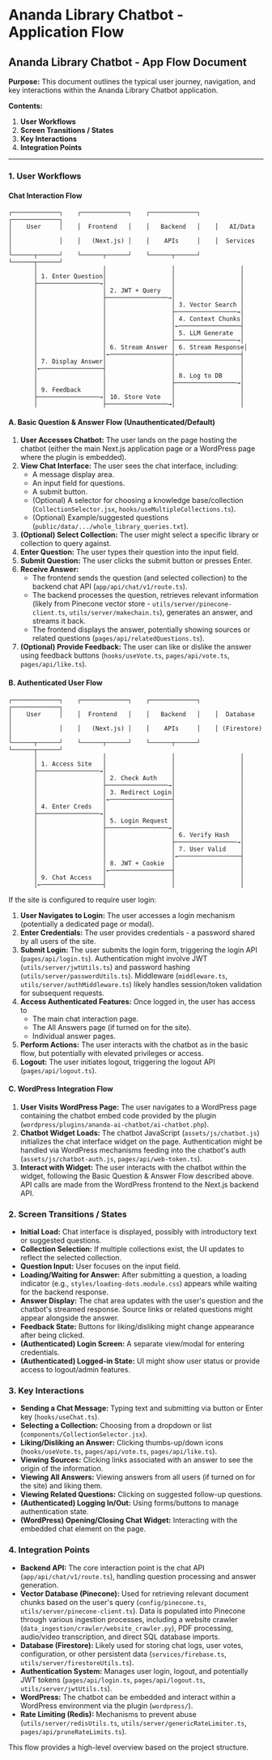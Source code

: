 # Ananda Library Chatbot - Application Flow

## Ananda Library Chatbot - App Flow Document

**Purpose:** This document outlines the typical user journey, navigation, and key interactions within the Ananda Library
Chatbot application.

**Contents:**

1. **User Workflows**
2. **Screen Transitions / States**
3. **Key Interactions**
4. **Integration Points**

---

### 1. User Workflows

#### Chat Interaction Flow

```text
┌─────────────┐    ┌─────────────┐    ┌─────────────┐    ┌─────────────┐
│    User     │    │  Frontend   │    │   Backend   │    │   AI/Data   │
│             │    │   (Next.js) │    │    APIs     │    │  Services   │
└──────┬──────┘    └──────┬──────┘    └──────┬──────┘    └──────┬──────┘
       │                  │                  │                  │
       │ 1. Enter Question│                  │                  │
       ├─────────────────→│                  │                  │
       │                  │ 2. JWT + Query   │                  │
       │                  ├─────────────────→│                  │
       │                  │                  │ 3. Vector Search │
       │                  │                  ├─────────────────→│
       │                  │                  │ 4. Context Chunks│
       │                  │                  │←─────────────────┤
       │                  │                  │ 5. LLM Generate  │
       │                  │                  ├─────────────────→│
       │                  │ 6. Stream Answer │ 6. Stream Response│
       │                  │←─────────────────┤←─────────────────┤
       │ 7. Display Answer│                  │                  │
       │←─────────────────┤                  │                  │
       │                  │                  │ 8. Log to DB     │
       │                  │                  ├─────────────────→│
       │ 9. Feedback      │                  │                  │
       ├─────────────────→│ 10. Store Vote   │                  │
       │                  ├─────────────────→│                  │
```

#### A. Basic Question & Answer Flow (Unauthenticated/Default)

1. **User Accesses Chatbot:** The user lands on the page hosting the chatbot (either the main Next.js application page
   or a WordPress page where the plugin is embedded).
2. **View Chat Interface:** The user sees the chat interface, including:
   - A message display area.
   - An input field for questions.
   - A submit button.
   - (Optional) A selector for choosing a knowledge base/collection (`CollectionSelector.jsx`,
     `hooks/useMultipleCollections.ts`).
   - (Optional) Example/suggested questions (`public/data/.../whole_library_queries.txt`).
3. **(Optional) Select Collection:** The user might select a specific library or collection to query against.
4. **Enter Question:** The user types their question into the input field.
5. **Submit Question:** The user clicks the submit button or presses Enter.
6. **Receive Answer:**
   - The frontend sends the question (and selected collection) to the backend chat API (`app/api/chat/v1/route.ts`).
   - The backend processes the question, retrieves relevant information (likely from Pinecone vector store -
     `utils/server/pinecone-client.ts`, `utils/server/makechain.ts`), generates an answer, and streams it back.
   - The frontend displays the answer, potentially showing sources or related questions
     (`pages/api/relatedQuestions.ts`).
7. **(Optional) Provide Feedback:** The user can like or dislike the answer using feedback buttons (`hooks/useVote.ts`,
   `pages/api/vote.ts`, `pages/api/like.ts`).

#### B. Authenticated User Flow

```text
┌─────────────┐    ┌─────────────┐    ┌─────────────┐    ┌─────────────┐
│    User     │    │  Frontend   │    │   Backend   │    │  Database   │
│             │    │   (Next.js) │    │    APIs     │    │ (Firestore) │
└──────┬──────┘    └──────┬──────┘    └──────┬──────┘    └──────┬──────┘
       │                  │                  │                  │
       │ 1. Access Site   │                  │                  │
       ├─────────────────→│                  │                  │
       │                  │ 2. Check Auth    │                  │
       │                  ├─────────────────→│                  │
       │                  │ 3. Redirect Login│                  │
       │                  │←─────────────────┤                  │
       │ 4. Enter Creds   │                  │                  │
       ├─────────────────→│                  │                  │
       │                  │ 5. Login Request │                  │
       │                  ├─────────────────→│                  │
       │                  │                  │ 6. Verify Hash   │
       │                  │                  ├─────────────────→│
       │                  │                  │ 7. User Valid    │
       │                  │                  │←─────────────────┤
       │                  │ 8. JWT + Cookie  │                  │
       │                  │←─────────────────┤                  │
       │ 9. Chat Access   │                  │                  │
       │←─────────────────┤                  │                  │
```

If the site is configured to require user login:

1. **User Navigates to Login:** The user accesses a login mechanism (potentially a dedicated page or modal).
2. **Enter Credentials:** The user provides credentials - a password shared by all users of the site.
3. **Submit Login:** The user submits the login form, triggering the login API (`pages/api/login.ts`). Authentication
   might involve JWT (`utils/server/jwtUtils.ts`) and password hashing (`utils/server/passwordUtils.ts`). Middleware
   (`middleware.ts`, `utils/server/authMiddleware.ts`) likely handles session/token validation for subsequent requests.
4. **Access Authenticated Features:** Once logged in, the user has access to
   - The main chat interaction page.
   - The All Answers page (if turned on for the site).
   - Individual answer pages.
5. **Perform Actions:** The user interacts with the chatbot as in the basic flow, but potentially with elevated
   privileges or access.
6. **Logout:** The user initiates logout, triggering the logout API (`pages/api/logout.ts`).

#### C. WordPress Integration Flow

1. **User Visits WordPress Page:** The user navigates to a WordPress page containing the chatbot embed code provided by
   the plugin (`wordpress/plugins/ananda-ai-chatbot/ai-chatbot.php`).
2. **Chatbot Widget Loads:** The chatbot JavaScript (`assets/js/chatbot.js`) initializes the chat interface widget on
   the page. Authentication might be handled via WordPress mechanisms feeding into the chatbot's auth
   (`assets/js/chatbot-auth.js`, `pages/api/web-token.ts`).
3. **Interact with Widget:** The user interacts with the chatbot within the widget, following the Basic Question &
   Answer Flow described above. API calls are made from the WordPress frontend to the Next.js backend API.

### 2. Screen Transitions / States

- **Initial Load:** Chat interface is displayed, possibly with introductory text or suggested questions.
- **Collection Selection:** If multiple collections exist, the UI updates to reflect the selected collection.
- **Question Input:** User focuses on the input field.
- **Loading/Waiting for Answer:** After submitting a question, a loading indicator (e.g.,
  `styles/loading-dots.module.css`) appears while waiting for the backend response.
- **Answer Display:** The chat area updates with the user's question and the chatbot's streamed response. Source links
  or related questions might appear alongside the answer.
- **Feedback State:** Buttons for liking/disliking might change appearance after being clicked.
- **(Authenticated) Login Screen:** A separate view/modal for entering credentials.
- **(Authenticated) Logged-in State:** UI might show user status or provide access to logout/admin features.

### 3. Key Interactions

- **Sending a Chat Message:** Typing text and submitting via button or Enter key (`hooks/useChat.ts`).
- **Selecting a Collection:** Choosing from a dropdown or list (`components/CollectionSelector.jsx`).
- **Liking/Disliking an Answer:** Clicking thumbs-up/down icons (`hooks/useVote.ts`, `pages/api/vote.ts`,
  `pages/api/like.ts`).
- **Viewing Sources:** Clicking links associated with an answer to see the origin of the information.
- **Viewing All Answers:** Viewing answers from all users (if turned on for the site) and liking them.
- **Viewing Related Questions:** Clicking on suggested follow-up questions.
- **(Authenticated) Logging In/Out:** Using forms/buttons to manage authentication state.
- **(WordPress) Opening/Closing Chat Widget:** Interacting with the embedded chat element on the page.

### 4. Integration Points

- **Backend API:** The core interaction point is the chat API (`app/api/chat/v1/route.ts`), handling question processing
  and answer generation.
- **Vector Database (Pinecone):** Used for retrieving relevant document chunks based on the user's query
  (`config/pinecone.ts`, `utils/server/pinecone-client.ts`). Data is populated into Pinecone through various ingestion
  processes, including a website crawler (`data_ingestion/crawler/website_crawler.py`), PDF processing, audio/video
  transcription, and direct SQL database imports.
- **Database (Firestore):** Likely used for storing chat logs, user votes, configuration, or other persistent data
  (`services/firebase.ts`, `utils/server/firestoreUtils.ts`).
- **Authentication System:** Manages user login, logout, and potentially JWT tokens (`pages/api/login.ts`,
  `pages/api/logout.ts`, `utils/server/jwtUtils.ts`).
- **WordPress:** The chatbot can be embedded and interact within a WordPress environment via the plugin (`wordpress/`).
- **Rate Limiting (Redis):** Mechanisms to prevent abuse (`utils/server/redisUtils.ts`,
  `utils/server/genericRateLimiter.ts`, `pages/api/pruneRateLimits.ts`).

This flow provides a high-level overview based on the project structure.
